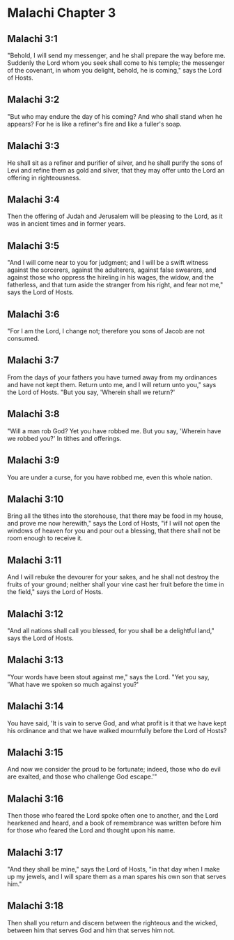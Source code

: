 # Malachi Chapter 3

## Malachi 3:1
"Behold, I will send my messenger, and he shall prepare the way before me. Suddenly the Lord whom you seek shall come to his temple; the messenger of the covenant, in whom you delight, behold, he is coming," says the Lord of Hosts.

## Malachi 3:2
"But who may endure the day of his coming? And who shall stand when he appears? For he is like a refiner's fire and like a fuller's soap.

## Malachi 3:3
He shall sit as a refiner and purifier of silver, and he shall purify the sons of Levi and refine them as gold and silver, that they may offer unto the Lord an offering in righteousness.

## Malachi 3:4
Then the offering of Judah and Jerusalem will be pleasing to the Lord, as it was in ancient times and in former years.

## Malachi 3:5
"And I will come near to you for judgment; and I will be a swift witness against the sorcerers, against the adulterers, against false swearers, and against those who oppress the hireling in his wages, the widow, and the fatherless, and that turn aside the stranger from his right, and fear not me," says the Lord of Hosts.

## Malachi 3:6
"For I am the Lord, I change not; therefore you sons of Jacob are not consumed.

## Malachi 3:7
From the days of your fathers you have turned away from my ordinances and have not kept them. Return unto me, and I will return unto you," says the Lord of Hosts. "But you say, 'Wherein shall we return?'

## Malachi 3:8
"Will a man rob God? Yet you have robbed me. But you say, 'Wherein have we robbed you?' In tithes and offerings.

## Malachi 3:9
You are under a curse, for you have robbed me, even this whole nation.

## Malachi 3:10
Bring all the tithes into the storehouse, that there may be food in my house, and prove me now herewith," says the Lord of Hosts, "if I will not open the windows of heaven for you and pour out a blessing, that there shall not be room enough to receive it.

## Malachi 3:11
And I will rebuke the devourer for your sakes, and he shall not destroy the fruits of your ground; neither shall your vine cast her fruit before the time in the field," says the Lord of Hosts.

## Malachi 3:12
"And all nations shall call you blessed, for you shall be a delightful land," says the Lord of Hosts.

## Malachi 3:13
"Your words have been stout against me," says the Lord. "Yet you say, 'What have we spoken so much against you?'

## Malachi 3:14
You have said, 'It is vain to serve God, and what profit is it that we have kept his ordinance and that we have walked mournfully before the Lord of Hosts?

## Malachi 3:15
And now we consider the proud to be fortunate; indeed, those who do evil are exalted, and those who challenge God escape.'"

## Malachi 3:16
Then those who feared the Lord spoke often one to another, and the Lord hearkened and heard, and a book of remembrance was written before him for those who feared the Lord and thought upon his name.

## Malachi 3:17
"And they shall be mine," says the Lord of Hosts, "in that day when I make up my jewels, and I will spare them as a man spares his own son that serves him."

## Malachi 3:18
Then shall you return and discern between the righteous and the wicked, between him that serves God and him that serves him not.
